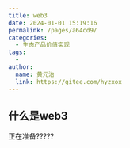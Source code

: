 ```yaml
---
title: web3
date: 2024-01-01 15:19:16
permalink: /pages/a64cd9/
categories:
  - 生态产品价值实现
tags:
  - 
author: 
  name: 黄元治
  link: https://gitee.com/hyzxox
---
```

## 什么是web3
正在准备?????
